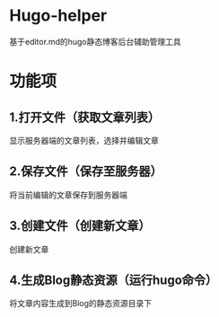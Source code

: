 # Hugo-helper
基于editor.md的hugo静态博客后台辅助管理工具

# 功能项
## 1.打开文件（获取文章列表）
显示服务器端的文章列表，选择并编辑文章
## 2.保存文件（保存至服务器）
将当前编辑的文章保存到服务器端
## 3.创建文件（创建新文章）
创建新文章
## 4.生成Blog静态资源（运行hugo命令）
将文章内容生成到Blog的静态资源目录下